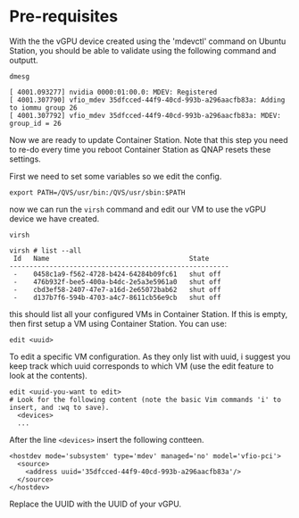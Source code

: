 # Pre-requisites

With the the vGPU device created using the 'mdevctl' command on Ubuntu Station, you should be able to validate using the following command and outputt.

```
dmesg

[ 4001.093277] nvidia 0000:01:00.0: MDEV: Registered
[ 4001.307790] vfio_mdev 35dfcced-44f9-40cd-993b-a296aacfb83a: Adding to iommu group 26
[ 4001.307792] vfio_mdev 35dfcced-44f9-40cd-993b-a296aacfb83a: MDEV: group_id = 26
```

Now we are ready to update Container Station.
Note that this step you need to re-do every time you reboot Container Station as QNAP resets these settings.

First we need to set some variables so we edit the config.
```
export PATH=/QVS/usr/bin:/QVS/usr/sbin:$PATH
```

now we can run the ```virsh``` command and edit our VM to use the vGPU device we have created.
```
virsh

virsh # list --all
 Id   Name                                   State
-------------------------------------------------------
 -    0458c1a9-f562-4728-b424-64284b09fc61   shut off
 -    476b932f-bee5-400a-b4dc-2e5a3e5961a0   shut off
 -    cbd3ef58-2407-47e7-a16d-2e65072bab62   shut off
 -    d137b7f6-594b-4703-a4c7-8611cb56e9cb   shut off
```

this should list all your configured VMs in Container Station. If this is empty, then first setup a VM using Container Station.
You can use:
```
edit <uuid>
```
To edit a specific VM configuration. As they only list with uuid, i suggest you keep track which uuid corresponds to which VM (use the edit feature to look at the contents).

```
edit <uuid-you-want to edit>
# Look for the following content (note the basic Vim commands 'i' to insert, and :wq to save).
  <devices>
  ...
```

After the line ```<devices>``` insert the following contteen.

```
<hostdev mode='subsystem' type='mdev' managed='no' model='vfio-pci'>
  <source>
    <address uuid='35dfcced-44f9-40cd-993b-a296aacfb83a'/>
  </source>
</hostdev>
```

Replace the UUID with the UUID of your vGPU.






